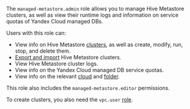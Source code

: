 The `managed-metastore.admin` role allows you to manage Hive Metastore clusters, as well as view their runtime logs and information on service quotas of Yandex Cloud managed DBs.

Users with this role can:
* View info on Hive Metastore [clusters](../../metadata-hub/concepts/metastore.md), as well as create, modify, run, stop, and delete them.
* [Export and import](../../metadata-hub/operations/metastore/export-and-import.md) Hive Metastore clusters.
* View Hive Metastore cluster logs.
* View info on the Yandex Cloud managed DB service quotas.
* View info on the relevant [cloud](../../resource-manager/concepts/resources-hierarchy.md#cloud) and [folder](../../resource-manager/concepts/resources-hierarchy.md#folder).

This role also includes the `managed-metastore.editor` permissions.

To create clusters, you also need the `vpc.user` [role](../../vpc/security/index.md#vpc-user).
